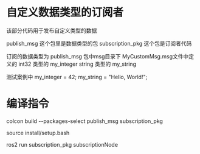 
# 自定义数据类型的订阅者

该部分代码用于发布自定义类型的数据

publish_msg 这个包里是数据类型的包
subscription_pkg 这个包是订阅者代码

订阅的数据类型为 publish_msg 包中msg目录下 MyCustomMsg.msg文件中定义的
    int32 类型的 my_integer
    string 类型的 my_string

测试案例中
    my_integer = 42;
    my_string = "Hello, World!";

# 编译指令

colcon build --packages-select publish_msg subscription_pkg 

source install/setup.bash

ros2 run subscription_pkg subscriptionNode






